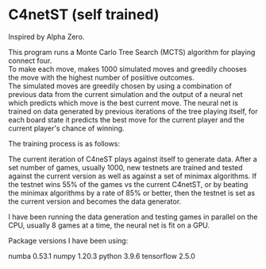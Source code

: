 # C4netST (self trained)
Inspired by Alpha Zero.  

This program runs a Monte Carlo Tree Search (MCTS) algorithm for playing connect four.  
To make each move, makes 1000 simulated moves and greedily chooses the move with the highest number of posiitive outcomes.  
The simulated moves are greedily chosen by using a combination of previous data from the current simulation and the output of a neural net which predicts which move is the best current move. The neural net is trained on data generated by previous iterations of the tree playing itself, for each board state it predicts the best move for the current player and the current player's chance of winning.  

The training process is as follows:

The current iteration of C4neST plays against itself to generate data.  After a set number of games, usually 1000, new testnets are trained and tested against the current version as well as against a set of minimax algorithms.  If the testnet wins 55% of the games vs the current C4netST, or by beating the minimax algorithms by a rate of 85% or better, then the testnet is set as the current version and becomes the data generator.   

I have been running the data generation and testing games in parallel on the CPU, usually 8 games at a time, the neural net is fit on a GPU.

Package versions I have been using:

numba 0.53.1
numpy 1.20.3
python 3.9.6
tensorflow 2.5.0

